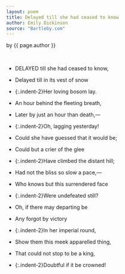 ```yaml
---
layout: poem
title: Delayed till she had ceased to know
author: Emily Dickinson
source: "Bartleby.com"
---
```


<p class="citation"> by {{ page.author }}</p>

<br>

- DELAYED till she had ceased to know,	
- Delayed till in its vest of snow	
- {:.indent-2}Her loving bosom lay.	
- An hour behind the fleeting breath,	
- Later by just an hour than death,—
- {:.indent-2}Oh, lagging yesterday!	


- Could she have guessed that it would be;	
- Could but a crier of the glee	
- {:.indent-2}Have climbed the distant hill;
- Had not the bliss so slow a pace,—
- Who knows but this surrendered face	
- {:.indent-2}Were undefeated still?


- Oh, if there may departing be	
- Any forgot by victory	
- {:.indent-2}In her imperial round,
- Show them this meek apparelled thing,	
- That could not stop to be a king,	
- {:.indent-2}Doubtful if it be crowned!